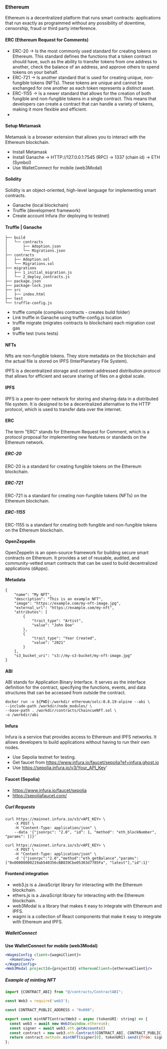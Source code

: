 ### Ethereum

Ethereum is a decentralized platform that runs smart contracts: applications that run exactly as programmed without any possibility of downtime, censorship, fraud or third party interference.

#### ERC (Ethereum Request for Comments)

- ERC-20 -> Is the most commonly used standard for creating tokens on Ethereum. This standard defines the functions that a token contract should have, such as the ability to transfer tokens from one address to another, check the balance of an address, and approve others to spend tokens on your behalf.
- ERC-721 -> Is another standard that is used for creating unique, non-fungible tokens (NFTs). These tokens are unique and cannot be exchanged for one another as each token represents a distinct asset.
- ERC-1155 -> Is a newer standard that allows for the creation of both fungible and non-fungible tokens in a single contract. This means that developers can create a contract that can handle a variety of tokens, making it more flexible and efficient.
- 
#### Setup Metamask

Metamask is a browser extension that allows you to interact with the Ethereum blockchain.

- Install Metamask
- Install Ganache -> HTTP://127.0.0.1:7545 (RPC) -> 1337 (chain id) -> ETH (Symbol)
- Use WalletConnect for mobile (web3Modal)

#### Solidity

Solidity is an object-oriented, high-level language for implementing smart contracts.

- Ganache (local blockchain)
- Truffle (development framework)
- Create account Infura (for deploying to testnet)

#### Truffle | Ganache

```
├── build
│   └── contracts
│       ├── Adoption.json
│       └── Migrations.json
├── contracts
│   ├── Adoption.sol
│   └── Migrations.sol
├── migrations
│   ├── 1_initial_migration.js
│   └── 2_deploy_contracts.js
├── package.json
├── package-lock.json
├── src
│   ├── index.html
├── test
└── truffle-config.js
```

- truffle compile (compiles contracts - creates build folder)
- Link truffle in Ganache using truffle-config.js location
- truffle migrate (migrates contracts to blockchain) each migration cost gas
- truffle test (runs tests)

#### NFTs

Nfts are non-fungible tokens. They store metadata on the blockchain and the actual file is stored on IPFS (InterPlanetary File System).

IPFS is a decentralized storage and content-addressed distribution protocol that allows for efficient and secure sharing of files on a global scale.


#### IPFS

IPFS is a peer-to-peer network for storing and sharing data in a distributed file system. It is designed to be a decentralized alternative to the HTTP protocol, which is used to transfer data over the internet.


#### ERC

The term "ERC" stands for Ethereum Request for Comment, which is a protocol proposal for implementing new features or standards on the Ethereum network.


##### ERC-20

ERC-20 is a standard for creating fungible tokens on the Ethereum blockchain.

##### ERC-721

ERC-721 is a standard for creating non-fungible tokens (NFTs) on the Ethereum blockchain. 

##### ERC-1155

ERC-1155 is a standard for creating both fungible and non-fungible tokens on the Ethereum blockchain.

#### OpenZeppelin

OpenZeppelin is an open-source framework for building secure smart contracts on Ethereum. It provides a set of reusable, audited, and community-vetted smart contracts that can be used to build decentralized applications (dApps).

#### Metadata
```
{
    "name": "My NFT",
    "description": "This is an example NFT",
    "image": "https://example.com/my-nft-image.jpg",
    "external_url": "https://example.com/my-nft",
    "attributes": [
        {
            "trait_type": "Artist",
            "value": "John Doe"
        },
        {
            "trait_type": "Year Created",
            "value": "2021"
        }
    ],
    "s3_bucket_uri": "s3://my-s3-bucket/my-nft-image.jpg"
}
```

#### ABI

ABI stands for Application Binary Interface. It serves as the interface definition for the contract, specifying the functions, events, and data structures that can be accessed from outside the contract.

```
docker run -v ${PWD}:/workdir ethereum/solc:0.8.19-alpine --abi \
--include-path /workdir/node_modules/ \
--base-path . /workdir/contracts/ChaincueNFT.sol \
-o /workdir/abi
```

#### Infura

Infura is a service that provides access to Ethereum and IPFS networks. It allows developers to build applications without having to run their own nodes.

- Use Sepolia testnet for testing.
- Get faucet from https://www.infura.io/faucet/sepolia?ef=infura.ghost.io
- Use https://sepolia.infura.io/v3/Your_API_Key'

#### Faucet (Sepolia)

- https://www.infura.io/faucet/sepolia
- https://sepoliafaucet.com/

##### Curl Requests

```
curl https://mainnet.infura.io/v3/<API_KEY> \
    -X POST \
    -H "Content-Type: application/json" \
    --data '{"jsonrpc": "2.0", "id": 1, "method": "eth_blockNumber", "params": []}'
```

```
curl https://mainnet.infura.io/v3/<API_KEY> \
    -X POST \
    -H "Content-Type: application/json" \
    -d '{"jsonrpc":"2.0","method":"eth_getBalance","params": ["0x00000000219ab540356cBB839Cbe05303d7705Fa", "latest"],"id":1}'
```

#### Frontend integration

- web3.js is a JavaScript library for interacting with the Ethereum blockchain.
- ethers.js is a JavaScript library for interacting with the Ethereum blockchain.
- web3Modal is a library that makes it easy to integrate with Ethereum and IPFS.
- wagmi is a collection of React components that make it easy to integrate with Ethereum and IPFS.
##### WalletConnect

**Use WalletConnect for mobile (web3Modal)**

```jsx
<WagmiConfig client={wagmiClient}>
  <HomeView/>
</WagmiConfig>
<Web3Modal projectId={projectId} ethereumClient={ethereumClient}/>
```

##### Example of minting NFT

```jsx
import {CONTRACT_ABI} from "@/contracts/ContractABI";

const Web3 = require('web3');

const CONTRACT_PUBLIC_ADDRESS = "0x000";

export const mintNFTContractWeb3 = async (tokenURI: string) => {
  const web3 = await new Web3(window.ethereum);
  const signer = await web3.eth.getAccounts()
  const contract = new web3.eth.Contract(CONTRACT_ABI, CONTRACT_PUBLIC_ADDRESS);
  return contract.methods.mintNFT(signer[0], tokenURI).send({from: signer[0]});
};
```

